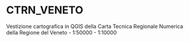 # CTRN_VENETO
Vestizione cartografica in QGIS della Carta Tecnica Regionale Numerica della Regione del Veneto - 1:50000 - 1:10000
